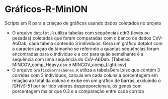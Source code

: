 # Gráficos-R-MinION
Scripts em R para a criaçao de gráficos usando dados coletados no projeto

- O arquivo `dotplot.R` utiliza tabelas com sequências cdr3 (leves ou pesadas) coletadas que foram comparadas com o banco de dados CoV-AbDab, cada tabela contendo 3 indivíduos. Gera um gráfico dotplot com a caracterizaçao de tamanho se referindo a quantas sequências foram encontradas para o individuo e a cor para quão semelhante é a sequência com uma sequência do CoV-AbDab. (Tabelas: MINCOV_comp_Heavy.csv e MINCOV_comp_Light.csv)
- O arquivo `GraficoBarrasGenes.R` utiliza a tabelaGeral.xlsx que contém 3 corridas com 3 indivíduos, calcula em cada coluna a porcentagem em relação ao total da coluna e exibe em um gráfico de barras, excluindo o *IGHV5-51* por ter tido valores desproporcionais, os genes com porcentagem maior que 0.3 e a comparação entre cada corrida
